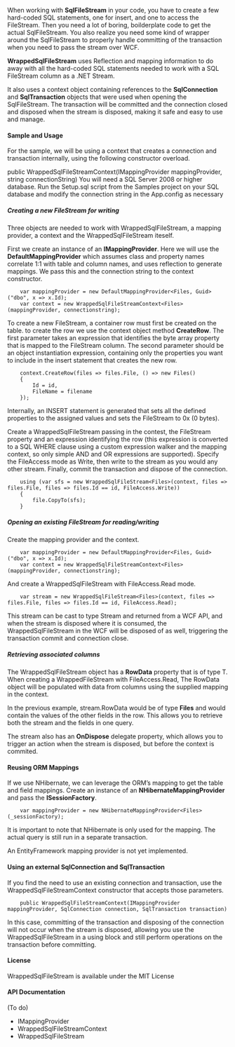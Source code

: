 When working with **SqlFileStream** in your code, you have to create a few hard-coded SQL statements, 
one for insert, and one to access the FileStream. Then you need a lot of boring, boilderplate code to 
get the actual SqlFileStream. You also realize you need some kind of wrapper around the SqlFileStream to 
properly handle committing of the transaction when you need to pass the stream over WCF.

**WrappedSqlFileStream** uses Reflection and mapping information to do away with all the hard-coded SQL
statements needed to work with a SQL FileStream column as a .NET Stream.

It also uses a context object containing references to the **SqlConnection** and **SqlTransaction**
objects that were used when opening the SqlFileStream. The transaction will be committed and the
connection closed and disposed when the stream is disposed, making it safe and easy to use and manage.

#### Sample and Usage

For the sample, we will be using a context that creates a connection and transaction internally,
using the following constructor overload.

public WrappedSqlFileStreamContext(IMappingProvider mappingProvider, string connectionString)
You will need a SQL Server 2008 or higher database. Run the Setup.sql script from the Samples project
on your SQL database and modify the connection string in the App.config as necessary

##### Creating a new FileStream for writing

Three objects are needed to work with WrappedSqlFileStream, a mapping provider, a context
and the WrappedSqlFileStream iteself.

First we create an instance of an **IMappingProvider**. Here we will use the **DefaultMappingProvider**
which assumes class and property names correlate 1:1 with table and column names, and uses reflection
to generate mappings. We pass this and the connection string to the context constructor.

        var mappingProvider = new DefaultMappingProvider<Files, Guid>("dbo", x => x.Id);
        var context = new WrappedSqlFileStreamContext<Files>(mappingProvider, connectionstring);

To create a new FileStream, a container row must first be created on the table. to create the row
we use the context object method **CreateRow**. The first parameter takes an expression that identifies
the byte array property that is mapped to the FileStream column.  The second parameter should be an object
instantiation expression, containing only the properties you want to include in the insert statement that
creates the new row.

        context.CreateRow(files => files.File, () => new Files()
        {
            Id = id,
            FileName = filename
        });

Internally, an INSERT statement is generated that sets all the defined properties to the assigned values
and sets the FileStream to 0x (0 bytes).

Create a WrappedSqlFileStream passing in the contest, the FileStream property and an expression identifying the row
(this expression is converted to a SQL WHERE clause using a custom expression walker and the mapping context,
so only simple AND and OR expressions are supported).  Specify the FileAccess mode as Write, then write to the stream
as you would any other stream.  Finally, commit the transaction and dispose of the connection.

        using (var sfs = new WrappedSqlFileStream<Files>(context, files => files.File, files => files.Id == id, FileAccess.Write))
        {
            file.CopyTo(sfs);
        }

##### Opening an existing FileStream for reading/writing

Create the mapping provider and the context.

        var mappingProvider = new DefaultMappingProvider<Files, Guid>("dbo", x => x.Id);
        var context = new WrappedSqlFileStreamContext<Files>(mappingProvider, connectionstring);

And create a WrappedSqlFileStream with FileAccess.Read mode.

        var stream = new WrappedSqlFileStream<Files>(context, files => files.File, files => files.Id == id, FileAccess.Read);

This stream can be cast to type Stream and returned from a WCF API, and when the stream is disposed where it is consumed,
the WrappedSqlFileStream in the WCF will be disposed of as well, triggering the transaction commit and connection close.

##### Retrieving associated columns

The WrappedSqlFileStream object has a **RowData** property that is of type T. When creating a WrappedFileStream with FileAccess.Read,
The RowData object will be populated with data from columns using the supplied mapping in the context. 

In the previous example, stream.RowData would be of type **Files** and would contain the values of the other fields in the row. 
This allows you to retrieve both the stream and the fields in one query. 
    
The stream also has an **OnDispose** delegate property, which allows you to trigger an action when the stream is disposed, 
but before the context is commited.

#### Reusing ORM Mappings

If we use NHibernate, we can leverage the ORM’s mapping to get the table and field mappings. Create an instance of an **NHibernateMappingProvider** and pass the **ISessionFactory**.

        var mappingProvider = new NHibernateMappingProvider<Files>(_sessionFactory);

It is important to note that NHibernate is only used for the mapping. The actual query is still run in a separate transaction.

An EntityFramework mapping provider is not yet implemented.

#### Using an external SqlConnection and SqlTransaction

If you find the need to use an existing connection and transaction, use the WrappedSqlFileStreamContext constructor that accepts those parameters.

        public WrappedSqlFileStreamContext(IMappingProvider mappingProvider, SqlConnection connection, SqlTransaction transaction)

In this case, committing of the transaction and disposing of the connection will not occur when the stream is disposed, allowing you use the 
WrappedSqlFileStream in a using block and still perform operations on the transaction before committing.

#### License

WrappedSqlFileStream is available under the MIT License

#### API Documentation

(To do)

* IMappingProvider
* WrappedSqlFileStreamContext
* WrappedSqlFileStream